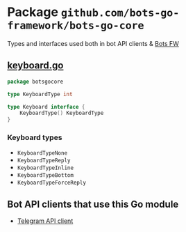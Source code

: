 # Package `github.com/bots-go-framework/bots-go-core`

Types and interfaces used both in bot API clients &amp; [Bots FW](https://github.com/bots-go-framework)

## [keyboard.go](keyboard.go)

```go
package botsgocore

type KeyboardType int

type Keyboard interface {
	KeyboardType() KeyboardType
}

```

### Keyboard types

- `KeyboardTypeNone`
- `KeyboardTypeReply`
- `KeyboardTypeInline`
- `KeyboardTypeBottom`
- `KeyboardTypeForceReply`

## Bot API clients that use this Go module

- [Telegram API client](https://github.com/bots-go-framework/bots-api-telegram)
